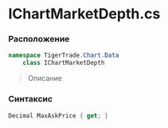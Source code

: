 
# IChartMarketDepth.cs
### Расположение
```csharp
namespace TigerTrade.Chart.Data  
    class IChartMarketDepth
```

> Описание

### Синтаксис
```csharp
Decimal MaxAskPrice { get; }
```
